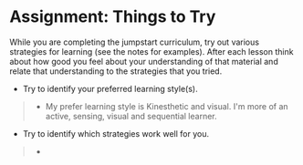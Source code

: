 # Assignment: Things to Try

While you are completing the jumpstart curriculum, try out various strategies for learning (see the notes for examples). After each lesson think about how good you feel about your understanding of that material and relate that understanding to the strategies that you tried.

+ Try to identify your preferred learning style(s).
>+ My prefer learning style is Kinesthetic and visual. I'm more of an active, sensing, visual and sequential learner.

+ Try to identify which strategies work well for you.
>+ 